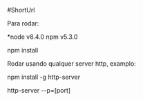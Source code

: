#ShortUrl

Para rodar:

 *node v8.4.0
  npm v5.3.0
 
 npm install
 
Rodar usando qualquer server http, examplo:

  npm install -g http-server
  
  http-server --p=[port]
 
